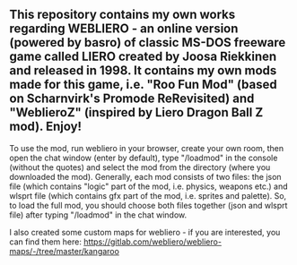 This repository contains my own works regarding WEBLIERO - an online version (powered by basro) of classic MS-DOS freeware game called LIERO created by Joosa Riekkinen and released in 1998. It contains my own mods made for this game, i.e. "Roo Fun Mod" (based on Scharnvirk's Promode ReRevisited) and "WeblieroZ" (inspired by Liero Dragon Ball Z mod). Enjoy!
---------------------------------------------------
To use the mod, run webliero in your browser, create your own room, then open the chat window (enter by default), type "/loadmod" in the console (without the quotes) and select the mod from the directory (where you downloaded the mod). Generally, each mod consists of two files: the json file (which contains "logic" part of the mod, i.e. physics, weapons etc.) and wlsprt file (which contains gfx part of the mod, i.e. sprites and palette). So, to load the full mod, you should choose both files together (json and wlsprt file) after typing "/loadmod" in the chat window.

I also created some custom maps for webliero - if you are interested, you can find them here: https://gitlab.com/webliero/webliero-maps/-/tree/master/kangaroo
